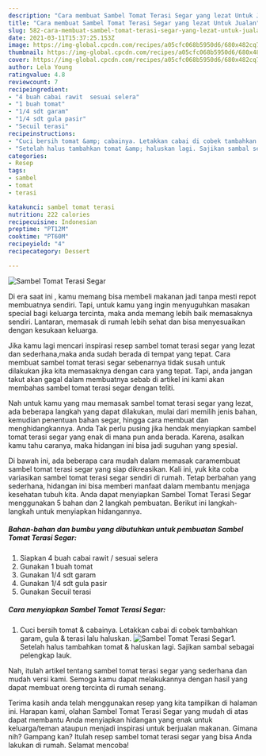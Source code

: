 ```yaml
---
description: "Cara membuat Sambel Tomat Terasi Segar yang lezat Untuk Jualan"
title: "Cara membuat Sambel Tomat Terasi Segar yang lezat Untuk Jualan"
slug: 582-cara-membuat-sambel-tomat-terasi-segar-yang-lezat-untuk-jualan
date: 2021-03-11T15:37:25.153Z
image: https://img-global.cpcdn.com/recipes/a05cfc068b5950d6/680x482cq70/sambel-tomat-terasi-segar-foto-resep-utama.jpg
thumbnail: https://img-global.cpcdn.com/recipes/a05cfc068b5950d6/680x482cq70/sambel-tomat-terasi-segar-foto-resep-utama.jpg
cover: https://img-global.cpcdn.com/recipes/a05cfc068b5950d6/680x482cq70/sambel-tomat-terasi-segar-foto-resep-utama.jpg
author: Lela Young
ratingvalue: 4.8
reviewcount: 7
recipeingredient:
- "4 buah cabai rawit  sesuai selera"
- "1 buah tomat"
- "1/4 sdt garam"
- "1/4 sdt gula pasir"
- "Secuil terasi"
recipeinstructions:
- "Cuci bersih tomat &amp; cabainya. Letakkan cabai di cobek tambahkan garam, gula &amp; terasi lalu haluskan."
- "Setelah halus tambahkan tomat &amp; haluskan lagi. Sajikan sambal sebagai pelengkap lauk."
categories:
- Resep
tags:
- sambel
- tomat
- terasi

katakunci: sambel tomat terasi 
nutrition: 222 calories
recipecuisine: Indonesian
preptime: "PT12M"
cooktime: "PT60M"
recipeyield: "4"
recipecategory: Dessert

---
```



![Sambel Tomat Terasi Segar](https://img-global.cpcdn.com/recipes/a05cfc068b5950d6/680x482cq70/sambel-tomat-terasi-segar-foto-resep-utama.jpg)

Di era  saat ini , kamu memang bisa membeli makanan jadi tanpa mesti repot membuatnya sendiri. Tapi, untuk kamu yang ingin menyuguhkan masakan special bagi keluarga tercinta, maka anda memang lebih baik memasaknya sendiri. Lantaran, memasak di rumah lebih sehat dan bisa menyesuaikan dengan kesukaan keluarga.

Jika kamu lagi mencari inspirasi resep sambel tomat terasi segar yang lezat dan sederhana,maka anda sudah berada di tempat yang tepat. Cara membuat sambel tomat terasi segar  sebenarnya tidak susah untuk dilakukan jika kita memasaknya dengan cara yang tepat. Tapi, anda jangan takut akan gagal dalam membuatnya 
sebab di artikel ini kami akan membahas sambel tomat terasi segar dengan teliti.  



Nah untuk kamu yang mau memasak sambel tomat terasi segar yang lezat, ada beberapa langkah yang dapat dilakukan, mulai dari memilih jenis bahan, kemudian penentuan bahan segar, hingga cara membuat dan menghidangkannya. Anda Tak perlu pusing jika hendak menyiapkan sambel tomat terasi segar yang enak di mana pun anda berada. Karena, asalkan kamu  tahu caranya, maka hidangan ini bisa jadi suguhan yang spesial.

Di bawah ini, ada beberapa cara mudah dalam memasak caramembuat sambel tomat terasi segar yang siap dikreasikan. Kali ini, yuk kita coba variasikan sambel tomat terasi segar sendiri di rumah. Tetap berbahan yang sederhana, hidangan ini bisa memberi manfaat dalam membantu menjaga kesehatan tubuh kita. Anda dapat menyiapkan Sambel Tomat Terasi Segar menggunakan 5 bahan dan 2 langkah pembuatan. Berikut ini langkah-langkah untuk menyiapkan hidangannya.

<!--inarticleads1-->

##### Bahan-bahan dan bumbu yang dibutuhkan untuk pembuatan Sambel Tomat Terasi Segar:

1. Siapkan 4 buah cabai rawit / sesuai selera
1. Gunakan 1 buah tomat
1. Gunakan 1/4 sdt garam
1. Gunakan 1/4 sdt gula pasir
1. Gunakan Secuil terasi




<!--inarticleads2-->

##### Cara menyiapkan Sambel Tomat Terasi Segar:

1. Cuci bersih tomat &amp; cabainya. Letakkan cabai di cobek tambahkan garam, gula &amp; terasi lalu haluskan.
<img src="https://img-global.cpcdn.com/steps/1c0f7d34bbe2bea6/160x128cq70/sambel-tomat-terasi-segar-langkah-memasak-1-foto.jpg" alt="Sambel Tomat Terasi Segar">1. Setelah halus tambahkan tomat &amp; haluskan lagi. Sajikan sambal sebagai pelengkap lauk.




Nah, itulah artikel tentang  sambel tomat terasi segar  yang sederhana dan mudah versi kami. Semoga kamu dapat melakukannya dengan hasil yang dapat membuat oreng tercinta di rumah senang. 

Terima kasih anda telah menggunakan resep yang kita tampilkan di halaman ini. Harapan kami, olahan  Sambel Tomat Terasi Segar yang mudah di atas dapat membantu Anda menyiapkan hidangan yang enak untuk keluarga/teman ataupun menjadi inspirasi untuk berjualan makanan. Gimana nih? Gampang kan? Itulah resep sambel tomat terasi segar yang bisa Anda lakukan di rumah. Selamat mencoba!

